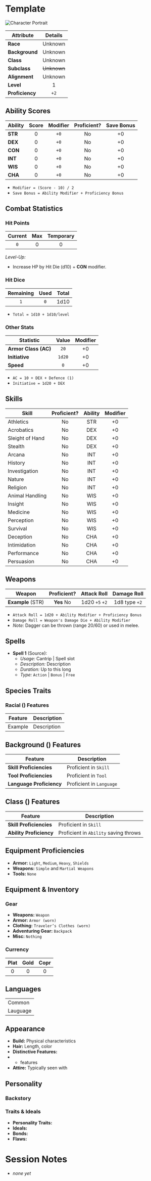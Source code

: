 # Template

![Character Portrait](template_256x384.png)

| Attribute       |   Details   |
| --------------- | :---------: |
| **Race**        |   Unknown   |
| **Background**  |   Unknown   |
| **Class**       |   Unknown   |
| **Subclass**    | ~~Unknown~~ |
| **Alignment**   |   Unknown   |
| **Level**       |      1      |
| **Proficiency** |    `+2`     |

## Ability Scores

| Ability | Score | Modifier | Proficient? | Save Bonus |
| ------- | :---: | :------: | :---------: | :--------: |
| **STR** |   0   |   `+0`   |     No      |     +0     |
| **DEX** |   0   |   `+0`   |     No      |     +0     |
| **CON** |   0   |   `+0`   |     No      |     +0     |
| **INT** |   0   |   `+0`   |     No      |     +0     |
| **WIS** |   0   |   `+0`   |     No      |     +0     |
| **CHA** |   0   |   `+0`   |     No      |     +0     |

- `Modifier = (Score - 10) / 2`
- `Save Bonus = Ability Modifier + Proficiency Bonus`

## Combat Statistics

### Hit Points

| Current | Max | Temporary |
| :-----: | :-: | :-------: |
|   `0`   |  0  |     0     |

_Level-Up:_

- Increase HP by Hit Die (d10) + **CON** modifier.

### Hit Dice

| Remaining | Used | Total |
| :-------: | :--: | :---: |
|    `1`    | `0`  | 1d10  |

- `Total = 1d10 + 1d10/level`

### Other Stats

| Statistic            | Value  | Modifier |
| -------------------- | :----: | :------: |
| **Armor Class (AC)** |  `20`  |    +0    |
| **Initiative**       | `1d20` |    +0    |
| **Speed**            |  `0`   |    +0    |

- `AC = 10 + DEX + Defence (1)`
- `Initiative = 1d20 + DEX`

## Skills

| Skill           | Proficient? | Ability | Modifier |
| --------------- | :---------: | :-----: | :------: |
| Athletics       |     No      |   STR   |    +0    |
| Acrobatics      |     No      |   DEX   |    +0    |
| Sleight of Hand |     No      |   DEX   |    +0    |
| Stealth         |     No      |   DEX   |    +0    |
| Arcana          |     No      |   INT   |    +0    |
| History         |     No      |   INT   |    +0    |
| Investigation   |     No      |   INT   |    +0    |
| Nature          |     No      |   INT   |    +0    |
| Religion        |     No      |   INT   |    +0    |
| Animal Handling |     No      |   WIS   |    +0    |
| Insight         |     No      |   WIS   |    +0    |
| Medicine        |     No      |   WIS   |    +0    |
| Perception      |     No      |   WIS   |    +0    |
| Survival        |     No      |   WIS   |    +0    |
| Deception       |     No      |   CHA   |    +0    |
| Intimidation    |     No      |   CHA   |    +0    |
| Performance     |     No      |   CHA   |    +0    |
| Persuasion      |     No      |   CHA   |    +0    |

## Weapons

| Weapon            | Proficient? |  Attack Roll   |  Damage Roll  |
| ----------------- | :---------: | :------------: | :-----------: |
| **Example** (STR) | **Yes** No  | 1d20 `+5` `+2` | 1d8 type `+2` |

- `Attack Roll = 1d20 + Ability Modifier + Proficiency Bonus`
- `Damage Roll = Weapon's Damage Die + Ability Modifier`
- _Note:_ Dagger can be thrown (range 20/60) or used in melee.

## Spells

- **Spell 1** (Source):
  - _Usage:_ Cantrip | Spell slot
  - _Description:_ Description
  - _Duration:_ Up to this long
  - _Type:_ `Action` | `Bonus` | `Free`

## Species Traits

### Racial () Features

| Feature | Description |
| ------- | ----------- |
| Example | Description |

## Background () Features

| Feature                  | Description              |
| ------------------------ | ------------------------ |
| **Skill Proficiencies**  | Proficient in `Skill`    |
| **Tool Proficiencies**   | Proficient in `Tool`     |
| **Language Proficiency** | Proficient in `Language` |

## Class () Features

| Feature                 | Description                           |
| ----------------------- | ------------------------------------- |
| **Skill Proficiencies** | Proficient in `Skill`                 |
| **Ability Proficiency** | Proficient in `Ability` saving throws |

## Equipment Proficiencies

- **Armor:** `Light`, `Medium`, `Heavy`, `Shields`
- **Weapons:** `Simple` and `Martial Weapons`
- **Tools:** `None`

## Equipment & Inventory

### Gear

- **Weapons:** `Weapon`
- **Armor:** `Armor (worn)`
- **Clothing:** `Traveler’s Clothes (worn)`
- **Adventuring Gear:** `Backpack`
- **Misc:** `Nothing`

### Currency

| Plat | Gold | Copr |
| :--: | :--: | :--: |
|  0   |  0   |  0   |

## Languages

|          |
| -------- |
| Common   |
| Lauguage |

## Appearance

- **Build:** Physical characteristics
- **Hair:** Length, color
- **Distinctive Features:**
-
  - features
- **Attire:** Typically seen with

## Personality

### Backstory

### Traits & Ideals

- **Personality Traits:**
- **Ideals:**
- **Bonds:**
- **Flaws:**

# Session Notes

- _none yet_
